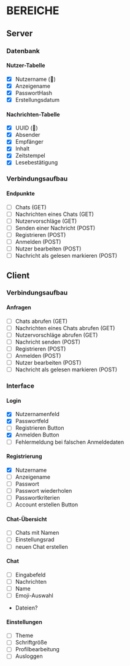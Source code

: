 # BEREICHE

## Server
### Datenbank
#### Nutzer-Tabelle
- [x] Nutzername (🔑)
- [x] Anzeigename
- [x] PasswortHash
- [x] Erstellungsdatum
#### Nachrichten-Tabelle
- [x] UUID (🔑)
- [x] Absender
- [x] Empfänger
- [x] Inhalt
- [x] Zeitstempel
- [x] Lesebestätigung
### Verbindungsaufbau
#### Endpunkte
- [ ] Chats (GET)
- [ ] Nachrichten eines Chats (GET)
- [ ] Nutzervorschläge (GET)
- [ ] Senden einer Nachricht (POST)
- [ ] Registrieren (POST)
- [ ] Anmelden (POST)
- [ ] Nutzer bearbeiten (POST)
- [ ] Nachricht als gelesen markieren (POST)

## Client
### Verbindungsaufbau
#### Anfragen
- [ ] Chats abrufen (GET)
- [ ] Nachrichten eines Chats abrufen (GET)
- [ ] Nutzervorschläge abrufen (GET)
- [ ] Nachricht senden (POST)
- [ ] Registrieren (POST)
- [ ] Anmelden (POST)
- [ ] Nutzer bearbeiten (POST)
- [ ] Nachricht als gelesen markieren (POST)
### Interface
#### Login
- [x] Nutzernamenfeld
- [x] Passwortfeld
- [ ] Registrieren Button
- [x] Anmelden Button
- [ ] Fehlermeldung bei falschen Anmeldedaten
#### Registrierung
- [x] Nutzername
- [ ] Anzeigename
- [ ] Passwort
- [ ] Passwort wiederholen
- [ ] Passwortkriterien
- [ ] Account erstellen Button
#### Chat-Übersicht
- [ ] Chats mit Namen
- [ ] Einstellungsrad
- [ ] neuen Chat erstellen
#### Chat
- [ ] Eingabefeld
- [ ] Nachrichten
- [ ] Name
- [ ] Emoji-Auswahl
- Dateien?
#### Einstellungen
- [ ] Theme
- [ ] Schriftgröße
- [ ] Profilbearbeitung
- [ ] Ausloggen